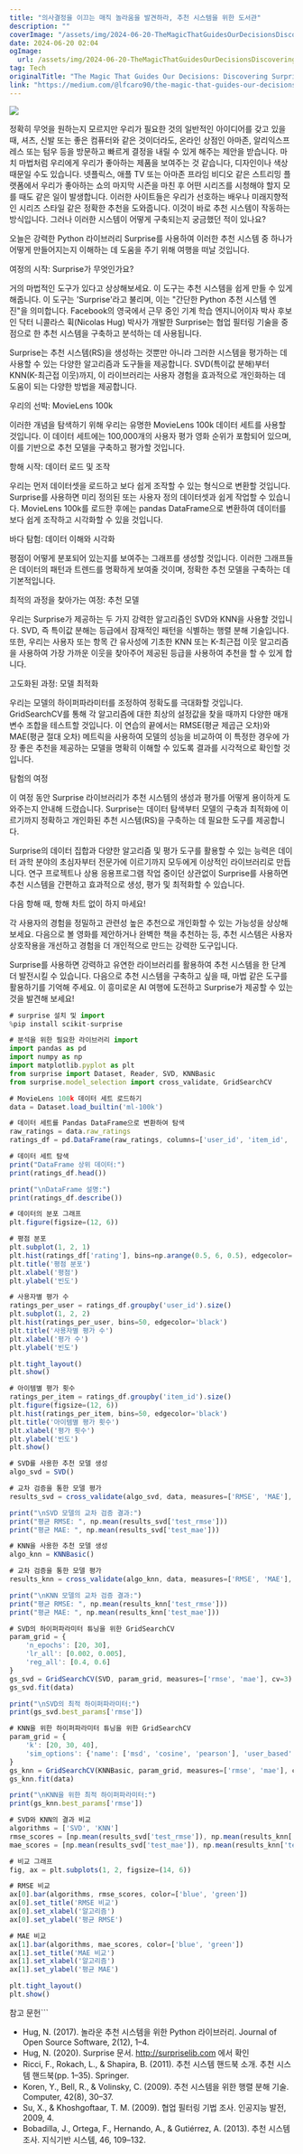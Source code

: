 ```yaml
---
title: "의사결정을 이끄는 매직 놀라움을 발견하라, 추천 시스템을 위한 도서관"
description: ""
coverImage: "/assets/img/2024-06-20-TheMagicThatGuidesOurDecisionsDiscoveringSurprisetheLibraryforRecommendationSystems_0.png"
date: 2024-06-20 02:04
ogImage: 
  url: /assets/img/2024-06-20-TheMagicThatGuidesOurDecisionsDiscoveringSurprisetheLibraryforRecommendationSystems_0.png
tag: Tech
originalTitle: "The Magic That Guides Our Decisions: Discovering Surprise, the Library for Recommendation Systems"
link: "https://medium.com/@lfcaro90/the-magic-that-guides-our-decisions-discovering-surprise-the-library-for-recommendation-systems-662cde62c9c3"
---
```



<img src="/assets/img/2024-06-20-TheMagicThatGuidesOurDecisionsDiscoveringSurprisetheLibraryforRecommendationSystems_0.png" />

정확히 무엇을 원하는지 모르지만 우리가 필요한 것의 일반적인 아이디어를 갖고 있을 때, 셔츠, 신발 또는 좋은 컴퓨터와 같은 것이더라도, 온라인 상점인 아마존, 알리익스프레스 또는 텀우 등을 방문하고 빠르게 결정을 내릴 수 있게 해주는 제안을 받습니다. 마치 마법처럼 우리에게 우리가 좋아하는 제품을 보여주는 것 같습니다, 디자인이나 색상 때문일 수도 있습니다. 넷플릭스, 애플 TV 또는 아마존 프라임 비디오 같은 스트리밍 플랫폼에서 우리가 좋아하는 쇼의 마지막 시즌을 마친 후 어떤 시리즈를 시청해야 할지 모를 때도 같은 일이 발생합니다. 이러한 사이트들은 우리가 선호하는 배우나 미래지향적인 시리즈 스타일 같은 정확한 추천을 도와줍니다. 이것이 바로 추천 시스템이 작동하는 방식입니다. 그러나 이러한 시스템이 어떻게 구축되는지 궁금했던 적이 있나요?

오늘은 강력한 Python 라이브러리 Surprise를 사용하여 이러한 추천 시스템 중 하나가 어떻게 만들어지는지 이해하는 데 도움을 주기 위해 여행을 떠날 것입니다.

여정의 시작: Surprise가 무엇인가요?

<div class="content-ad"></div>

거의 마법적인 도구가 있다고 상상해보세요. 이 도구는 추천 시스템을 쉽게 만들 수 있게 해줍니다. 이 도구는 'Surprise'라고 불리며, 이는 "간단한 Python 추천 시스템 엔진"을 의미합니다. Facebook의 영국에서 근무 중인 기계 학습 엔지니어이자 박사 후보인 닥터 니콜라스 휙(Nicolas Hug) 박사가 개발한 Surprise는 협업 필터링 기술을 중점으로 한 추천 시스템을 구축하고 분석하는 데 사용됩니다.

Surprise는 추천 시스템(RS)을 생성하는 것뿐만 아니라 그러한 시스템을 평가하는 데 사용할 수 있는 다양한 알고리즘과 도구들을 제공합니다. SVD(특이값 분해)부터 KNN(K-최근접 이웃)까지, 이 라이브러리는 사용자 경험을 효과적으로 개인화하는 데 도움이 되는 다양한 방법을 제공합니다.

우리의 선박: MovieLens 100k

이러한 개념을 탐색하기 위해 우리는 유명한 MovieLens 100k 데이터 세트를 사용할 것입니다. 이 데이터 세트에는 100,000개의 사용자 평가 영화 순위가 포함되어 있으며, 이를 기반으로 추천 모델을 구축하고 평가할 것입니다.

<div class="content-ad"></div>

항해 시작: 데이터 로드 및 조작

우리는 먼저 데이터셋을 로드하고 보다 쉽게 조작할 수 있는 형식으로 변환할 것입니다. Surprise를 사용하면 미리 정의된 또는 사용자 정의 데이터셋과 쉽게 작업할 수 있습니다. MovieLens 100k를 로드한 후에는 pandas DataFrame으로 변환하여 데이터를 보다 쉽게 조작하고 시각화할 수 있을 것입니다.

바다 탐험: 데이터 이해와 시각화

평점이 어떻게 분포되어 있는지를 보여주는 그래프를 생성할 것입니다. 이러한 그래프들은 데이터의 패턴과 트렌드를 명확하게 보여줄 것이며, 정확한 추천 모델을 구축하는 데 기본적입니다.

<div class="content-ad"></div>

최적의 과정을 찾아가는 여정: 추천 모델

우리는 Surprise가 제공하는 두 가지 강력한 알고리즘인 SVD와 KNN을 사용할 것입니다. SVD, 즉 특이값 분해는 등급에서 잠재적인 패턴을 식별하는 행렬 분해 기술입니다. 또한, 우리는 사용자 또는 항목 간 유사성에 기초한 KNN 또는 K-최근접 이웃 알고리즘을 사용하여 가장 가까운 이웃을 찾아주어 제공된 등급을 사용하여 추천을 할 수 있게 합니다.

고도화된 과정: 모델 최적화

우리는 모델의 하이퍼파라미터를 조정하여 정확도를 극대화할 것입니다. GridSearchCV를 통해 각 알고리즘에 대한 최상의 설정값을 찾을 때까지 다양한 매개변수 조합을 테스트할 것입니다. 이 연습의 끝에서는 RMSE(평균 제곱근 오차)와 MAE(평균 절대 오차) 메트릭을 사용하여 모델의 성능을 비교하여 이 특정한 경우에 가장 좋은 추천을 제공하는 모델을 명확히 이해할 수 있도록 결과를 시각적으로 확인할 것입니다.

<div class="content-ad"></div>

탐험의 여정

이 여정 동안 Surprise 라이브러리가 추천 시스템의 생성과 평가를 어떻게 용이하게 도와주는지 안내해 드렸습니다. Surprise는 데이터 탐색부터 모델의 구축과 최적화에 이르기까지 정확하고 개인화된 추천 시스템(RS)을 구축하는 데 필요한 도구를 제공합니다.

Surprise의 데이터 집합과 다양한 알고리즘 및 평가 도구를 활용할 수 있는 능력은 데이터 과학 분야의 초심자부터 전문가에 이르기까지 모두에게 이상적인 라이브러리로 만듭니다. 연구 프로젝트나 상용 응용프로그램 작업 중이던 상관없이 Surprise를 사용하면 추천 시스템을 간편하고 효과적으로 생성, 평가 및 최적화할 수 있습니다.

다음 항해 때, 항해 차트 없이 하지 마세요!

<div class="content-ad"></div>

각 사용자의 경험을 정밀하고 관련성 높은 추천으로 개인화할 수 있는 가능성을 상상해 보세요. 다음으로 볼 영화를 제안하거나 완벽한 책을 추천하는 등, 추천 시스템은 사용자 상호작용을 개선하고 경험을 더 개인적으로 만드는 강력한 도구입니다.

Surprise를 사용하면 강력하고 유연한 라이브러리를 활용하여 추천 시스템을 한 단계 더 발전시킬 수 있습니다. 다음으로 추천 시스템을 구축하고 싶을 때, 마법 같은 도구를 활용하기를 기억해 주세요. 이 흥미로운 AI 여행에 도전하고 Surprise가 제공할 수 있는 것을 발견해 보세요!

```js
# surprise 설치 및 import
%pip install scikit-surprise
```

```js
# 분석을 위한 필요한 라이브러리 import
import pandas as pd
import numpy as np
import matplotlib.pyplot as plt
from surprise import Dataset, Reader, SVD, KNNBasic
from surprise.model_selection import cross_validate, GridSearchCV
```

<div class="content-ad"></div>

```js
# MovieLens 100k 데이터 세트 로드하기
data = Dataset.load_builtin('ml-100k')

# 데이터 세트를 Pandas DataFrame으로 변환하여 탐색
raw_ratings = data.raw_ratings
ratings_df = pd.DataFrame(raw_ratings, columns=['user_id', 'item_id', 'rating', 'timestamp'])
```

```js
# 데이터 세트 탐색
print("DataFrame 상위 데이터:")
print(ratings_df.head())

print("\nDataFrame 설명:")
print(ratings_df.describe())
```

```js
# 데이터의 분포 그래프
plt.figure(figsize=(12, 6))

# 평점 분포
plt.subplot(1, 2, 1)
plt.hist(ratings_df['rating'], bins=np.arange(0.5, 6, 0.5), edgecolor='black')
plt.title('평점 분포')
plt.xlabel('평점')
plt.ylabel('빈도')
```

```js
# 사용자별 평가 수
ratings_per_user = ratings_df.groupby('user_id').size()
plt.subplot(1, 2, 2)
plt.hist(ratings_per_user, bins=50, edgecolor='black')
plt.title('사용자별 평가 수')
plt.xlabel('평가 수')
plt.ylabel('빈도')

plt.tight_layout()
plt.show()
```

<div class="content-ad"></div>

```js
# 아이템별 평가 횟수
ratings_per_item = ratings_df.groupby('item_id').size()
plt.figure(figsize=(12, 6))
plt.hist(ratings_per_item, bins=50, edgecolor='black')
plt.title('아이템별 평가 횟수')
plt.xlabel('평가 횟수')
plt.ylabel('빈도')
plt.show()
```

```js
# SVD를 사용한 추천 모델 생성
algo_svd = SVD()

# 교차 검증을 통한 모델 평가
results_svd = cross_validate(algo_svd, data, measures=['RMSE', 'MAE'], cv=5, verbose=True)

print("\nSVD 모델의 교차 검증 결과:")
print("평균 RMSE: ", np.mean(results_svd['test_rmse']))
print("평균 MAE: ", np.mean(results_svd['test_mae']))
```

```js
# KNN을 사용한 추천 모델 생성
algo_knn = KNNBasic()

# 교차 검증을 통한 모델 평가
results_knn = cross_validate(algo_knn, data, measures=['RMSE', 'MAE'], cv=5, verbose=True)

print("\nKNN 모델의 교차 검증 결과:")
print("평균 RMSE: ", np.mean(results_knn['test_rmse']))
print("평균 MAE: ", np.mean(results_knn['test_mae']))
```

```js
# SVD의 하이퍼파라미터 튜닝을 위한 GridSearchCV
param_grid = {
    'n_epochs': [20, 30],
    'lr_all': [0.002, 0.005],
    'reg_all': [0.4, 0.6]
}
gs_svd = GridSearchCV(SVD, param_grid, measures=['rmse', 'mae'], cv=3)
gs_svd.fit(data)

print("\nSVD의 최적 하이퍼파라미터:")
print(gs_svd.best_params['rmse'])
```

<div class="content-ad"></div>

```js
# KNN을 위한 하이퍼파라미터 튜닝을 위한 GridSearchCV
param_grid = {
    'k': [20, 30, 40],
    'sim_options': {'name': ['msd', 'cosine', 'pearson'], 'user_based': [False]}
}
gs_knn = GridSearchCV(KNNBasic, param_grid, measures=['rmse', 'mae'], cv=3)
gs_knn.fit(data)

print("\nKNN을 위한 최적 하이퍼파라미터:")
print(gs_knn.best_params['rmse'])
```

```js
# SVD와 KNN의 결과 비교
algorithms = ['SVD', 'KNN']
rmse_scores = [np.mean(results_svd['test_rmse']), np.mean(results_knn['test_rmse'])]
mae_scores = [np.mean(results_svd['test_mae']), np.mean(results_knn['test_mae'])]
```

```js
# 비교 그래프
fig, ax = plt.subplots(1, 2, figsize=(14, 6))

# RMSE 비교
ax[0].bar(algorithms, rmse_scores, color=['blue', 'green'])
ax[0].set_title('RMSE 비교')
ax[0].set_xlabel('알고리즘')
ax[0].set_ylabel('평균 RMSE')

# MAE 비교
ax[1].bar(algorithms, mae_scores, color=['blue', 'green'])
ax[1].set_title('MAE 비교')
ax[1].set_xlabel('알고리즘')
ax[1].set_ylabel('평균 MAE')

plt.tight_layout()
plt.show()
```

참고 문헌``` 

<div class="content-ad"></div>

- Hug, N. (2017). 놀라운 추천 시스템을 위한 Python 라이브러리. Journal of Open Source Software, 2(12), 1–4.
- Hug, N. (2020). Surprise 문서. http://surpriselib.com 에서 확인
- Ricci, F., Rokach, L., & Shapira, B. (2011). 추천 시스템 핸드북 소개. 추천 시스템 핸드북(pp. 1–35). Springer.
- Koren, Y., Bell, R., & Volinsky, C. (2009). 추천 시스템을 위한 행렬 분해 기술. Computer, 42(8), 30–37.
- Su, X., & Khoshgoftaar, T. M. (2009). 협업 필터링 기법 조사. 인공지능 발전, 2009, 4.
- Bobadilla, J., Ortega, F., Hernando, A., & Gutiérrez, A. (2013). 추천 시스템 조사. 지식기반 시스템, 46, 109–132.